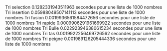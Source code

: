 Tri selection 0.1282331943511963 secondes pour une liste de 1000 nombres
Tri insertion 0.05988049507141113 secondes pour une liste de 1000 nombres
Tri fusion 0.0019936561584472656 secondes pour une liste de 1000 nombres
Tri rapide 0.0009906291961669922 secondes pour une liste de 1000 nombres
Tri Bulle 0.022923946380615234 secondes pour une liste de 1000 nombres
Tri tas 0.0019922256469726562 secondes pour une liste de 1000 nombres
Tri peigne 0.001989126205444336 secondes pour une liste de 1000 nombres